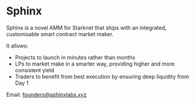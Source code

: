 # Sphinx

Sphinx is a novel AMM for Starknet that ships with an integrated, customisable smart contract market maker.

It allows: 
- Projects to launch in minutes rather than months
- LPs to market make in a smarter way, providing higher and more consistent yield
- Traders to benefit from best execution by ensuring deep liquidity from Day 1

Email: founders@sphinxlabs.xyz

